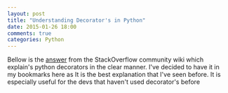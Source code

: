 ```yaml
---
layout: post
title: "Understanding Decorator's in Python"
date: 2015-01-26 18:00
comments: true
categories: Python
---
```


Bellow is the [answer](http://stackoverflow.com/questions/739654/how-can-i-make-a-chain-of-function-decorators-in-python/1594484#1594484) from the StackOverflow community wiki which explain's python decorators in the clear manner. I've decided to have it in my bookmarks here as It is the best explanation that I've seen before. It is especially useful for the devs that haven't used decorator's before<!--more-->
